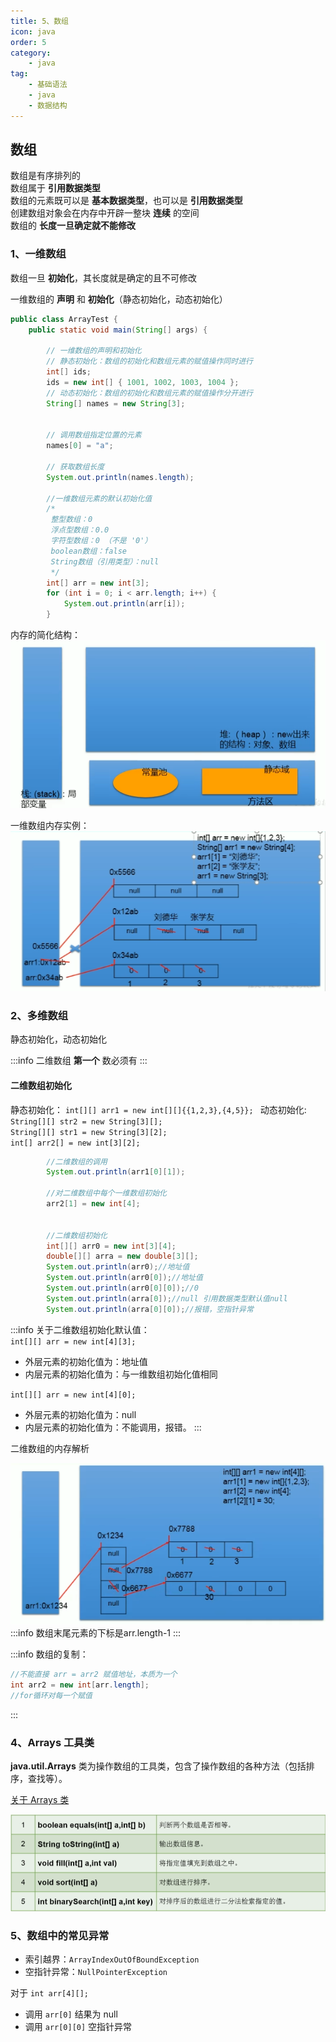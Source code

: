 ```yaml
---
title: 5、数组
icon: java
order: 5
category: 
    - java
tag: 
    - 基础语法
    - java
    - 数据结构
---
```

## 数组

数组是有序排列的   
数组属于 **引用数据类型**  
数组的元素既可以是 **基本数据类型**，也可以是 **引用数据类型**  
创建数组对象会在内存中开辟一整块 **连续** 的空间  
数组的 **长度一旦确定就不能修改**

### 1、一维数组

数组一旦 **初始化**，其长度就是确定的且不可修改

一维数组的 **声明** 和 **初始化**（静态初始化，动态初始化）

```java
public class ArrayTest {
	public static void main(String[] args) {

		// 一维数组的声明和初始化
		// 静态初始化：数组的初始化和数组元素的赋值操作同时进行
		int[] ids;
		ids = new int[] { 1001, 1002, 1003, 1004 };
		// 动态初始化：数组的初始化和数组元素的赋值操作分开进行
		String[] names = new String[3];
		

		// 调用数组指定位置的元素
		names[0] = "a";

		// 获取数组长度
		System.out.println(names.length);

		//一维数组元素的默认初始化值
		/*
		 整型数组：0 
		 浮点型数组：0.0 
		 字符型数组：0 （不是 '0'）
		 boolean数组：false 
		 String数组（引用类型）：null
		 */
		int[] arr = new int[3];
		for (int i = 0; i < arr.length; i++) {
			System.out.println(arr[i]);
		}
```

内存的简化结构：  
![image-20220626150314398](https://raw.githubusercontent.com/T4mako/ImageBed/main/image-20220626150314398.png)

一维数组内存实例：  
![image-20220626151804844](https://raw.githubusercontent.com/T4mako/ImageBed/main/image-20220626151804844.png)

### 2、多维数组

静态初始化，动态初始化

:::info
二维数组 **第一个** 数必须有
:::

#### 二维数组初始化
静态初始化： `int[][] arr1 = new int[][]{{1,2,3},{4,5}}; `
动态初始化:   
`String[][] str2 = new String[3][];`  
`String[][] str1 = new String[3][2];`  
`int[] arr2[] = new int[3][2]; `  


```java
		//二维数组的调用
		System.out.println(arr1[0][1]);
		
		//对二维数组中每个一维数组初始化
		arr2[1] = new int[4];
		
		
		//二维数组初始化
		int[][] arr0 = new int[3][4];
		double[][] arra = new double[3][];
		System.out.println(arr0);//地址值
		System.out.println(arr0[0]);//地址值
		System.out.println(arr0[0][0]);//0
		System.out.println(arra[0]);//null 引用数据类型默认值null
		System.out.println(arra[0][0]);//报错，空指针异常
```

:::info
关于二维数组初始化默认值：  
`int[][] arr = new int[4][3];`
- 外层元素的初始化值为：地址值
- 内层元素的初始化值为：与一维数组初始化值相同  

`int[][] arr = new int[4][0];`
- 外层元素的初始化值为：null  
- 内层元素的初始化值为：不能调用，报错。
:::

二维数组的内存解析

![image-20220626172438875](https://raw.githubusercontent.com/T4mako/ImageBed/main/image-20220626172438875.png)
:::info
数组末尾元素的下标是arr.length-1
:::

:::info
数组的复制：
```java
//不能直接 arr = arr2 赋值地址，本质为一个
int arr2 = new int[arr.length];
//for循环对每一个赋值
```
:::

### 4、Arrays 工具类

**java.util.Arrays** 类为操作数组的工具类，包含了操作数组的各种方法（包括排序，查找等）。

[关于 Arrays 类](../常用类/Arrays类.md)

![image-20220627162154617](https://raw.githubusercontent.com/T4mako/ImageBed/main/image-20220627162154617.png)

### 5、数组中的常见异常

- 索引越界：`ArrayIndexOutOfBoundException`
- 空指针异常：`NullPointerException`

对于 `int arr[4][];` 
- 调用 `arr[0]` 结果为 null 
- 调用 `arr[0][0]`  空指针异常